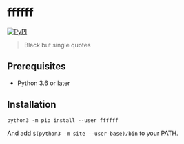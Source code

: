 # ffffff

[![PyPI](https://img.shields.io/pypi/v/ffffff.svg)](https://pypi.org/project/ffffff)

> Black but single quotes

## Prerequisites

- Python 3.6 or later

## Installation

```
python3 -m pip install --user ffffff
```

And add `$(python3 -m site --user-base)/bin` to your PATH.
